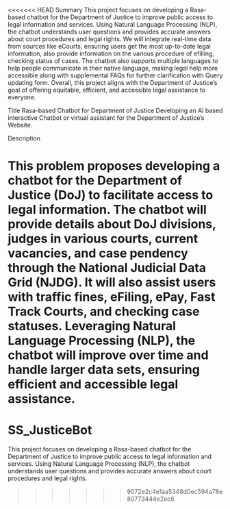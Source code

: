 <<<<<<< HEAD
Summary
This project focuses on developing a Rasa-based chatbot for the Department of Justice to improve public access to legal information and services. Using Natural Language Processing (NLP), the chatbot understands user questions and provides accurate answers about court procedures and legal rights. We will integrate real-time data from sources like eCourts, ensuring users get the most up-to-date legal information, also provide information on the various procedure of efilling, checking status of cases. The chatbot also supports multiple languages to help people communicate in their native language, making legal help more accessible along with supplemental FAQs for further clarification with Query updating form. Overall, this project aligns with the Department of Justice’s goal of offering equitable, efficient, and accessible legal assistance to everyone.

Title
Rasa-based Chatbot for Department of Justice
Developing an AI based interactive Chatbot or virtual assistant for the Department of Justice’s Website.

Description

This problem proposes developing a chatbot for the Department of Justice (DoJ) to facilitate access to legal information. The chatbot will provide details about DoJ divisions, judges in various courts, current vacancies, and case pendency through the National Judicial Data Grid (NJDG). It will also assist users with traffic fines, eFiling, ePay, Fast Track Courts, and checking case statuses. Leveraging Natural Language Processing (NLP), the chatbot will improve over time and handle larger data sets, ensuring efficient and accessible legal assistance.
=======
# SS_JusticeBot
This project focuses on developing a Rasa-based chatbot for the Department of Justice to improve public access to legal information and services. Using Natural Language Processing (NLP), the chatbot understands user questions and provides accurate answers about court procedures and legal rights.
>>>>>>> 9072e2c4e1aa5348d0ec594a78e80773444e2ec6

